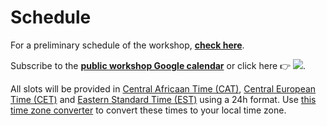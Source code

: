 # Schedule

For a preliminary schedule of the workshop, [**check here**](https://github.com/WoComtoQC/wocomtoqc.github.io/blob/main/timetable.md). 


Subscribe to the [**public workshop Google calendar**](https://calendar.google.com/calendar/event?action=TEMPLATE&tmeid=MHVyZ3QxaWJuNHBzNmxvbWE1dW4yZGs3YmFfMjAyMzAyMDZUMDcwMDAwWiB5YWV1bHJpY2guZ2FiYUBt&tmsrc=yaeulrich.gaba%40gmail.com&scp=ALL) 
or click here 👉 <a target="_blank" href="https://calendar.google.com/calendar/event?action=TEMPLATE&amp;tmeid=MHVyZ3QxaWJuNHBzNmxvbWE1dW4yZGs3YmFfMjAyMzAyMDZUMDcwMDAwWiB5YWV1bHJpY2guZ2FiYUBt&amp;tmsrc=yaeulrich.gaba%40gmail.com&amp;scp=ALL"><img border="0" src="https://www.google.com/calendar/images/ext/gc_button1_en-GB.gif"></a>. 




All slots will be provided
in [Central Africaan Time (CAT)](https://en.wikipedia.org/wiki/Central_Africa_Time#:~:text=Central%20Africa%20Time%20is%20two,and%20Central%20European%20Summer%20Time.), [Central European Time (CET)](https://en.wikipedia.org/wiki/Central_European_Time) and [Eastern Standard Time (EST)](https://en.wikipedia.org/wiki/Eastern_Time_Zone) using a 24h format. Use [this time zone converter](https://www.thetimezoneconverter.com) to convert
these times to your local time zone.








    
